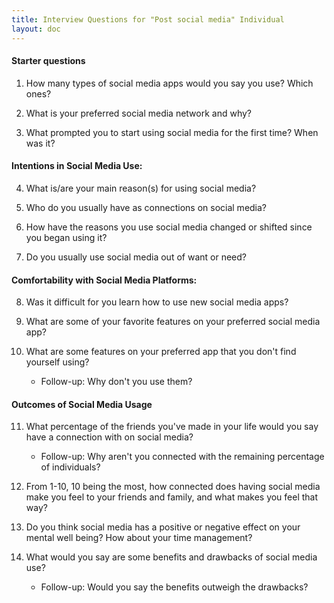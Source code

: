 ```yaml
---
title: Interview Questions for "Post social media" Individual
layout: doc
---
```


#### Starter questions
1. How many types of social media apps would you say you use? Which ones?

2. What is your preferred social media network and why?

3. What prompted you to start using social media for the first time? When was it?

#### Intentions in Social Media Use:
4. What is/are your main reason(s) for using social media?

5. Who do you usually have as connections on social media?

6. How have the reasons you use social media changed or shifted since you began using it?

7. Do you usually use social media out of want or need? 

#### Comfortability with Social Media Platforms:
8. Was it difficult for you learn how to use new social media apps?

9. What are some of your favorite features on your preferred social media app?

10. What are some features on your preferred app that you don't find yourself using? 
    - Follow-up: Why don't you use them?

#### Outcomes of Social Media Usage 
11. What percentage of the friends you've made in your life would you say have a connection with on social media? 
    - Follow-up: Why aren't you connected with the remaining percentage of individuals?

12. From 1-10, 10 being the most, how connected does having social media make you feel to your friends and family, and what makes you feel that way?

13. Do you think social media has a positive or negative effect on your mental well being? How about your time management?

14. What would you say are some benefits and drawbacks of social media use?
    - Follow-up: Would you say the benefits outweigh the drawbacks?